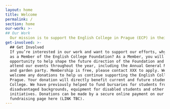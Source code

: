 ```yaml
---
layout: home
title: Welcome
permalink: /
section: home
our-work: >-
## Our Work
  Our mission is to support the English College in Prague (ECP) in their efforts to provide high quality English-medium education to young people in Prague. \_ As a registered charity, we provide guidance, raise funds for bursaries and resources for ECP students and help maintain a network of ECP alumni and friends to continue building the school’s profile. \_ The English College Foundation was established 1992 by a group of British\_enthusiasts who wanted to provide an alternative form of education in Prague, as a contribution to the creation of a democratic society following the Velvet Revolution.
get-involved: >-
  ## Get Involved
  If you’re interested in our work and want to support our efforts, why not join
  as a Member of the English College Foundation? As a Member, you will have the
  opportunity to help shape the future direction of the Foundation and get to
  attend our events throughout the year, including the Annual General Meeting
  and garden party. Membership is free, please contact XXX to apply. We also
  welcome any donations to help us continue supporting the English College in
  Prague. Your donation will directly benefit current and future students of the
  College. We have previously helped to fund bursaries for students from
  disadvantaged backgrounds, equipment for disabled students and other school
  initiatives. Donations can be made by a secure online payment on our official
  fundraising page here (LINK TBC).
---
```


